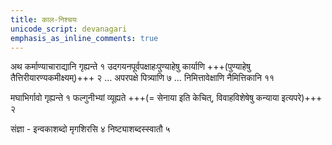 ```yaml
---
title: काल-निश्चयः
unicode_script: devanagari
emphasis_as_inline_comments: true
---
```


अथ कर्माण्याचाराद्यानि गृह्यन्ते १ उदगयनपूर्वपक्षाहःपुण्याहेषु कार्याणि +++(पुण्याहेषु तैत्तिरीयारण्यकमीक्ष्यम्)+++ २ … अपरपक्षे पित्र्याणि ७ … निमित्तावेक्षाणि नैमित्तिकानि ११

मघाभिर्गावो गृह्यन्ते १ फल्गुनीभ्यां व्यूह्यते +++(= सेनाया इति केचित्, विवाहविशेषेषु कन्याया इत्यपरे)+++ २

संज्ञा - इन्वकाशब्दो मृगशिरसि ४ निष्ट्याशब्दस्स्वातौ ५
